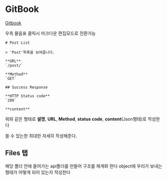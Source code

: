 # GitBook
[Gitbook](https//www.gitbook.com)

우측 물음표 클릭시 마크다운 편집모드로 전환가능


```
# Post List

> 'Post'목록을 보여줍니다.

**URL**
`/post/`

**Method**
`GET`

## Success Response

**HTTP Status code**
`200`

**content**
```
위와 같은 형태로  **설명**, **URL**, **Method**, **status code**, **content**(Json형태)로 작성한다

쓸 수 있는한 최대한 자세히 작성해준다.

## Files 탭
해당 폴더 안에 들어가는 api폴더를 만들어 구조를 체계화 한다
object에 우리가 보내는 형태가 어떻게 되어 있는지 작성한다
